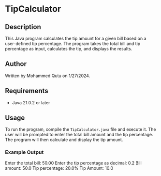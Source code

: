 # TipCalculator

## Description
This Java program calculates the tip amount for a given bill based on a user-defined tip percentage. The program takes the total bill and tip percentage as input, calculates the tip, and displays the results.

## Author
Written by Mohammed Qutu on 1/27/2024.

## Requirements
- Java 21.0.2 or later

## Usage
To run the program, compile the `TipCalculator.java` file and execute it. The user will be prompted to enter the total bill amount and the tip percentage. The program will then calculate and display the tip amount.

### Example Output
Enter the total bill: 50.00
Enter the tip percentage as decimal: 0.2
Bill amount: 50.0
Tip percentage: 20.0%
Tip Amount: 10.0
